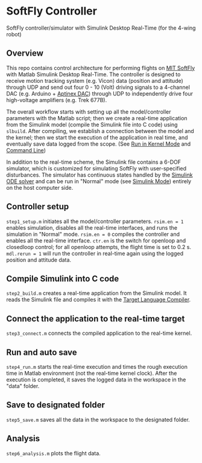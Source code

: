 # SoftFly Controller
SoftFly controller/simulator with Simulink Desktop Real-Time (for the 4-wing robot)

## Overview
This repo contains control architecture for performing flights on [MIT SoftFly](https://smrl.mit.edu/research/aerial-robot-powered-by-soft-actuators/) with Matlab Simulink Desktop Real-Time. The controller is designed to receive motion tracking system (e.g. Vicon) data (position and attitude) through UDP and send out four 0 - 10 (Volt) driving signals to a 4-channel DAC (e.g. Arduino + [Aptinex DAC](https://aptinex.com/product/aptinex-4-channel-dac-module-da4c010bi-i2c-digital-to-analog-0-10v-mcp4728/)) through UDP to independently drive four high-voltage amplifiers (e.g. Trek 677B). 

The overall workflow starts with setting up all the model/controller parameters with the Matlab script; then we create a real-time application from the Simulink model (compile the Simulink file into C code) using `slbuild`. After compiling, we establish a connection between the model and the kernel; then we start the execution of the application in real time, and eventually save data logged from the scope. (See [Run in Kernel Mode](https://www.mathworks.com/help/sldrt/ug/run-application-from-simulink.html) and [Command Line](https://www.mathworks.com/help/sldrt/ug/run-application-from-matlab-command-line.html))

In addition to the real-time scheme, the Simulink file contains a 6-DOF simulator, which is customized for simulating SoftFly with user-specified disturbances. The simulator has continuous states handled by the [Simulink ODE solver](https://www.mathworks.com/help/simulink/ug/choose-a-solver.html) and can be run in "Normal" mode (see [Simulink Mode](https://www.mathworks.com/help/simulink/ug/choosing-a-simulation-mode.html)) entirely on the host computer side.

## Controller setup
`step1_setup.m` initiates all the model/controller parameters. `rsim.en = 1` enables simulation, disables all the real-time interfaces, and runs the simulation in "Normal" mode. `rsim.en = 0` compiles the controller and enables all the real-time interface. `ctr.en` is the switch for openloop and closedloop control; for all openloop attempts, the flight time is set to 0.2 s. `mdl.rerun = 1` will run the controller in real-time again using the logged position and attitude data.

## Compile Simulink into C code
`step2_build.m` creates a real-time application from the Simulink model. It reads the Simulink file and compiles it with the [Target Language Compiler](https://www.mathworks.com/help/rtw/tlc/what-is-the-target-language-compiler.html).

## Connect the application to the real-time target
`step3_connect.m` connects the compiled application to the real-time kernel.

## Run and auto save
`step4_run.m` starts the real-time execution and times the rough execution time in Matlab environment (not the real-time kernel clock). After the execution is completed, it saves the logged data in the workspace in the "data" folder.

## Save to designated folder
`step5_save.m` saves all the data in the workspace to the designated folder.

## Analysis
`step6_analysis.m` plots the flight data.
